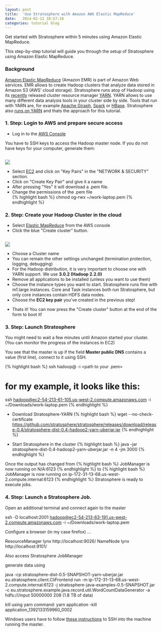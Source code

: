 ```yaml
---
layout: post
title:  'Use Stratosphere with Amazon AWS Elastic MapReduce'
date:   2014-02-12 10:57:18
categories: tutorial blog
---
```


<div class="lead">Get started with Stratosphere within 5 minutes using Amazon Elastic MapReduce.</div>

This step-by-step tutorial will guide you through the setup of Stratosphere using Amazon Elastic MapReduce.

### Background
[Amazon Elastic MapReduce](http://aws.amazon.com/elasticmapreduce/) (Amazon EMR) is part of Amazon Web services. EMR allows to create Hadoop clusters that analyze data stored in Amazon S3 (AWS' cloud storage). Stratosphere runs atop of Hadoop using its [recently](http://hadoop.apache.org/docs/r2.2.0/hadoop-project-dist/hadoop-common/releasenotes.html) released cluster resource manager [YARN](http://hadoop.apache.org/docs/current2/hadoop-yarn/hadoop-yarn-site/YARN.html). YARN allows to use many different data analysis tools in your cluster side by side. Tools that run with YARN are, for example [Apache Giraph](https://giraph.apache.org/), [Spark](http://spark.incubator.apache.org/) or [HBase](http://hortonworks.com/blog/introducing-hoya-hbase-on-yarn/). Stratosphere also [runs on YARN]({{site.baseurl}}/docs/0.4/setup/yarn.html) and thats the approach for this tutorial.

### 1. Step: Login to AWS and prepare secure access

* Log in to the [AWS Console](https://console.aws.amazon.com/console/home)

You have to SSH keys to access the Hadoop master node. If you do not have keys for your computer, generate them:

<div class="row" style="padding-top:15px">
	<div class="col-md-6">
<a data-lightbox="inputs" href="{{site.baseurl}}/img/blog/emr-security.png" data-lightbox="example-1"><img class="img-responsive" src="{{site.baseurl}}/img/blog/emr-security.png" /></a>
	</div>
	<div class="col-md-6">
		<ul>
			<li>Select <a href="https://console.aws.amazon.com/ec2/v2/home">EC2</a> and click on "Key Pairs" in the "NETWORK & SECURITY" section.</li>
			<li>Click on "Create Key Pair" and give it a name</li>
			<li>After pressing "Yes" it will download a .pem file.</li>
			<li>Change the permissions of the .pem file</li>
{% highlight bash %}
chmod og-rwx ~/work-laptop.pem 
{% endhighlight %}
		</ul>
	</div>
</div>

### 2. Step: Create your Hadoop Cluster in the cloud

* Select [Elastic MapReduce](https://console.aws.amazon.com/elasticmapreduce/vnext/) from the AWS console
* Click the blue "Create cluster" button.

<div class="row" style="padding-top:15px">
	<div class="col-md-6">
<a data-lightbox="inputs" href="{{site.baseurl}}/img/blog/emr-hadoopversion.png" data-lightbox="example-1"><img class="img-responsive" src="{{site.baseurl}}/img/blog/emr-hadoopversion.png" /></a>
	</div>
	<div class="col-md-6">
		<ul>
			<li>Choose a Cluster name</li>
			<li>You can remain the other settings unchanged (termination protection, logging, debugging)</li>
			<li>For the Hadoop distribution, it is very important to choose one with YARN support. We use <b>3.0.2 (Hadoop 2.2.0)</b></li>
			<li>Remove all applications to be installed (unless you want to use them)</li>
			<li>Choose the instance types you want to start. Stratosphere runs fine with m1.large instances. Core and Task instances both run Stratosphere, but only core instances contain HDFS data nodes.</li>
			<li>Choose the <b>EC2 key pair</b> you've created in the previous step!</li>
		</ul>
	</div>
</div>

* Thats it! You can now press the "Create cluster" button at the end of the form to boot it!

### 3. Step: Launch Stratosphere

You might need to wait a few minutes until Amazon started your cluster. (You can monitor the progress of the instances in EC2)

You see that the master is up if the field <b>Master public DNS</b> contains a value (first line), connect to it using SSH.

{% highlight bash %}
ssh hadoop@<your master public DNS> -i <path to your .pem>
# for my example, it looks like this:
ssh hadoop@ec2-54-213-61-105.us-west-2.compute.amazonaws.com -i ~/Downloads/work-laptop.pem
{% endhighlight %}

* Download Stratosphere-YARN
{% highlight bash %}
wget --no-check-certificate https://github.com/stratosphere/stratosphere/releases/download/release-0.4/stratosphere-dist-0.4-hadoop2-yarn-uberjar.jar
{% endhighlight %}

* Start Stratosphere in the cluster
{% highlight bash %}
java -jar stratosphere-dist-0.4-hadoop2-yarn-uberjar.jar -n 4 -jm 3000
{% endhighlight %}

Once the output has changed from 
{% highlight bash %}
JobManager is now running on N/A:6123
{% endhighlight %}
to 
{% highlight bash %}
JobManager is now running on ip-172-31-13-68.us-west-2.compute.internal:6123
{% endhighlight %}
Stratosphere is ready to execute jobs.

### 4. Step: Launch a Stratosphere Job.

Open an additional terminal and connect again to the master

ssh -D localhost:2001 hadoop@ec2-54-213-63-191.us-west-2.compute.amazonaws.com -i ~/Downloads/work-laptop.pem

Configure a browser (in my case firefox) ...


  ResourceManager    lynx http://localhost:9026/
  NameNode           lynx http://localhost:9101/

  Also access Stratosphere JobManager

  generate data using

java -cp stratosphere-dist-0.5-SNAPSHOT-yarn-uberjar.jar eu.stratosphere.client.CliFrontend run -m ip-172-31-13-68.us-west-2.compute.internal:6123  -j stratosphere-java-examples-0.5-SNAPSHOT.jar -c eu.stratosphere.example.java.record.util.WordCountDataGenerator -a hdfs:///input 50000000 208
(1.8 TB of data)


kill using yarn command:
yarn application -kill application_1392133159960_0002


Windows users have to follow [these instructions](http://docs.aws.amazon.com/ElasticMapReduce/latest/DeveloperGuide/emr-connect-master-node-ssh.html) to SSH into the machine running the master.